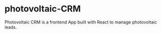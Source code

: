 # photovoltaic-CRM

Photovoltaic CRM is a frontend App built with React to manage photovoltaic leads.
